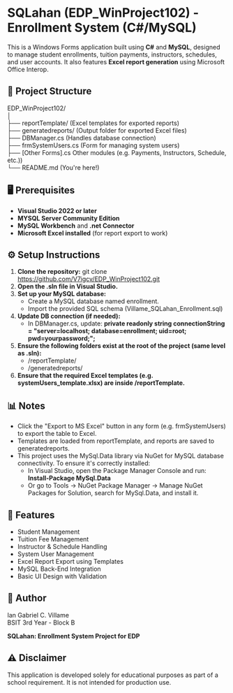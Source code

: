 # SQLahan (EDP_WinProject102) - Enrollment System (C#/MySQL)

This is a Windows Forms application built using **C#** and **MySQL**, designed to manage student enrollments, tuition payments, instructors, schedules, and user accounts. It also features **Excel report generation** using Microsoft Office Interop.

## 📁 Project Structure
EDP_WinProject102/  
│  
├── reportTemplate/ (Excel templates for exported reports)  
├── generatedreports/ (Output folder for exported Excel files)  
├── DBManager.cs (Handles database connection)  
├── frmSystemUsers.cs (Form for managing system users)  
├── [Other Forms].cs Other modules (e.g. Payments, Instructors, Schedule, etc.))  
└── README.md (You're here!)

## 🖥️ Prerequisites

- **Visual Studio 2022 or later**
- **MYSQL Server Community Edition**
- **MySQL Workbench** and **.net Connector**
- **Microsoft Excel installed** (for report export to work)

## ⚙️ Setup Instructions

1. **Clone the repository:**
   git clone https://github.com/V7igcv/EDP_WinProject102.git
2. **Open the .sln file in Visual Studio.**
3. **Set up your MySQL database:**
   - Create a MySQL database named enrollment.
   - Import the provided SQL schema (Villame_SQLahan_Enrollment.sql)
4. **Update DB connection (if needed):**
   - In DBManager.cs, update:
     **private readonly string connectionString = "server=localhost; database=enrollment; uid=root; pwd=yourpassword;";**
5. **Ensure the following folders exist at the root of the project (same level as .sln):**
   - /reportTemplate/
   - /generatedreports/
6. **Ensure that the required Excel templates (e.g. systemUsers_template.xlsx) are inside /reportTemplate.**

## 📊 Notes  

- Click the "Export to MS Excel" button in any form (e.g. frmSystemUsers) to export the table to Excel.
- Templates are loaded from reportTemplate, and reports are saved to generatedreports.
- This project uses the MySql.Data library via NuGet for MySQL database connectivity. To ensure it's correctly installed:
  - In Visual Studio, open the Package Manager Console and run: **Install-Package MySql.Data**
  - Or go to Tools → NuGet Package Manager → Manage NuGet Packages for Solution, search for MySql.Data, and install it.

## 🧪 Features  

- Student Management
- Tuition Fee Management
- Instructor & Schedule Handling
- System User Management
- Excel Report Export using Templates
- MySQL Back-End Integration
- Basic UI Design with Validation

## 🙋 Author
Ian Gabriel C. Villame  
BSIT 3rd Year - Block B  

**SQLahan: Enrollment System Project for EDP**  

## ⚠️ Disclaimer
This application is developed solely for educational purposes as part of a school requirement. It is not intended for production use.
